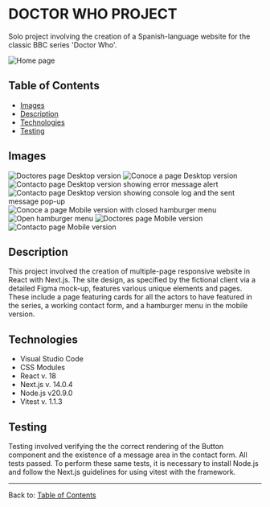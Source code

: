 # DOCTOR WHO PROJECT 

Solo project involving the creation of a Spanish-language website for the classic BBC series 'Doctor Who'. 

![Home page](<Screenshot (87)-2.png>)

## Table of Contents

- [Images](#images)
- [Description](#description)
- [Technologies](#technologies)
- [Testing](#testing)

## Images
![Doctores page Desktop version](<Screenshot (77).png>)
![Conoce a page Desktop version](<Screenshot (78).png>)
![Contacto page Desktop version showing error message alert](<Screenshot (83).png>)
![Contacto page Desktop version showing console log and the sent message pop-up](<Screenshot (85).png>)
![Conoce a page Mobile version with closed hamburger menu](<Screenshot (88).png>)
![Open hamburger menu](<Screenshot (80).png>)
![Doctores page Mobile version](<Screenshot (81).png>)
![Contacto page Mobile version](<Screenshot (82).png>)


## Description

This project involved the creation of multiple-page responsive website in React with Next.js. The site design, as specified by the fictional client via a detailed Figma mock-up, features various unique elements and pages. These include a page featuring cards for all the actors to have featured in the series, a working contact form, and a hamburger menu in the mobile version. 


## Technologies

- Visual Studio Code 
- CSS Modules 
- React v. 18
- Next.js v. 14.0.4
- Node.js v20.9.0
- Vitest v. 1.1.3

## Testing

Testing involved verifying the the correct rendering of the Button component and the existence of a message area in the contact form. All tests passed. To perform these same tests, it is necessary to install Node.js and follow the Next.js guidelines for using vitest with the framework.    
   

---

Back to: [Table of Contents](#table-of-contents)

